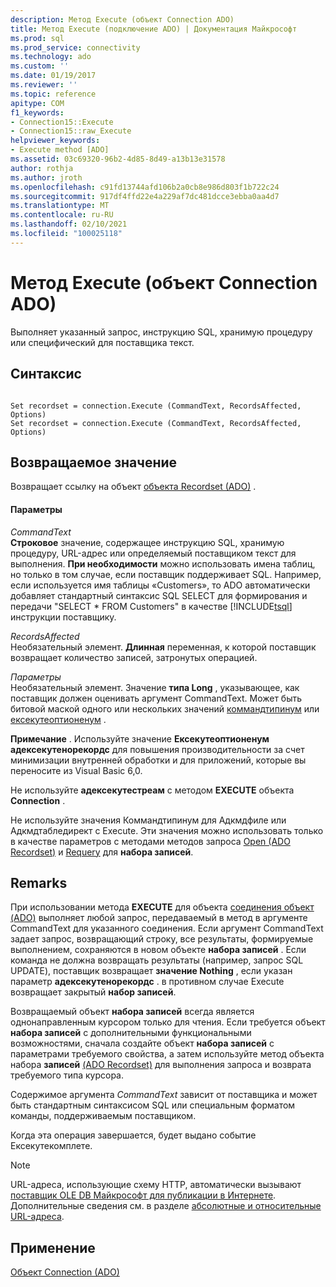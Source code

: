 ```yaml
---
description: Метод Execute (объект Connection ADO)
title: Метод Execute (подключение ADO) | Документация Майкрософт
ms.prod: sql
ms.prod_service: connectivity
ms.technology: ado
ms.custom: ''
ms.date: 01/19/2017
ms.reviewer: ''
ms.topic: reference
apitype: COM
f1_keywords:
- Connection15::Execute
- Connection15::raw_Execute
helpviewer_keywords:
- Execute method [ADO]
ms.assetid: 03c69320-96b2-4d85-8d49-a13b13e31578
author: rothja
ms.author: jroth
ms.openlocfilehash: c91fd13744afd106b2a0cb8e986d803f1b722c24
ms.sourcegitcommit: 917df4ffd22e4a229af7dc481dcce3ebba0aa4d7
ms.translationtype: MT
ms.contentlocale: ru-RU
ms.lasthandoff: 02/10/2021
ms.locfileid: "100025118"
---
```

# <a name="execute-method-ado-connection"></a>Метод Execute (объект Connection ADO)
Выполняет указанный запрос, инструкцию SQL, хранимую процедуру или специфический для поставщика текст.  
  
## <a name="syntax"></a>Синтаксис  
  
```  
  
Set recordset = connection.Execute (CommandText, RecordsAffected, Options)  
Set recordset = connection.Execute (CommandText, RecordsAffected, Options)  
```  
  
## <a name="return-value"></a>Возвращаемое значение  
 Возвращает ссылку на объект [объекта Recordset (ADO)](../../../ado/reference/ado-api/recordset-object-ado.md) .  
  
#### <a name="parameters"></a>Параметры  
 *CommandText*  
 **Строковое** значение, содержащее инструкцию SQL, хранимую процедуру, URL-адрес или определяемый поставщиком текст для выполнения. **При необходимости** можно использовать имена таблиц, но только в том случае, если поставщик поддерживает SQL. Например, если используется имя таблицы «Customers», то ADO автоматически добавляет стандартный синтаксис SQL SELECT для формирования и передачи "SELECT * FROM Customers" в качестве [!INCLUDE[tsql](../../../includes/tsql-md.md)] инструкции поставщику.  
  
 *RecordsAffected*  
 Необязательный элемент. **Длинная** переменная, к которой поставщик возвращает количество записей, затронутых операцией.  
  
 *Параметры*  
 Необязательный элемент. Значение **типа Long** , указывающее, как поставщик должен оценивать аргумент CommandText. Может быть битовой маской одного или нескольких значений [коммандтипинум](../../../ado/reference/ado-api/commandtypeenum.md) или [ексекутеоптионенум](../../../ado/reference/ado-api/executeoptionenum.md) .  
  
 **Примечание** . Используйте значение **Ексекутеоптионенум** **адексекутенорекордс** для повышения производительности за счет минимизации внутренней обработки и для приложений, которые вы переносите из Visual Basic 6,0.  
  
 Не используйте **адексекутестреам** с методом **EXECUTE** объекта **Connection** .  
  
 Не используйте значения Коммандтипинум для Адкмдфиле или Адкмдтабледирект с Execute. Эти значения можно использовать только в качестве параметров с методами методов запроса [Open (ADO Recordset)](../../../ado/reference/ado-api/open-method-ado-recordset.md) и [Requery](../../../ado/reference/ado-api/requery-method.md) для **набора записей**.  
  
## <a name="remarks"></a>Remarks  
 При использовании метода **EXECUTE** для объекта [соединения объект (ADO)](../../../ado/reference/ado-api/connection-object-ado.md) выполняет любой запрос, передаваемый в метод в аргументе CommandText для указанного соединения. Если аргумент CommandText задает запрос, возвращающий строку, все результаты, формируемые выполнением, сохраняются в новом объекте **набора записей** . Если команда не должна возвращать результаты (например, запрос SQL UPDATE), поставщик возвращает **значение Nothing** , если указан параметр **адексекутенорекордс** . в противном случае Execute возвращает закрытый **набор записей**.  
  
 Возвращаемый объект **набора записей** всегда является однонаправленным курсором только для чтения. Если требуется объект **набора записей** с дополнительными функциональными возможностями, сначала создайте объект **набора записей** с параметрами требуемого свойства, а затем используйте метод объекта набора **записей** [(ADO Recordset)](../../../ado/reference/ado-api/open-method-ado-recordset.md) для выполнения запроса и возврата требуемого типа курсора.  
  
 Содержимое аргумента *CommandText* зависит от поставщика и может быть стандартным синтаксисом SQL или специальным форматом команды, поддерживаемым поставщиком.  
  
 Когда эта операция завершается, будет выдано событие Ексекутекомплете.  
  
> [!NOTE]
>  URL-адреса, использующие схему HTTP, автоматически вызывают [поставщик OLE DB Майкрософт для публикации в Интернете](../../../ado/guide/appendixes/microsoft-ole-db-provider-for-internet-publishing.md). Дополнительные сведения см. в разделе [абсолютные и относительные URL-адреса](../../../ado/guide/data/absolute-and-relative-urls.md).  
  
## <a name="applies-to"></a>Применение  
 [Объект Connection (ADO)](../../../ado/reference/ado-api/connection-object-ado.md)
